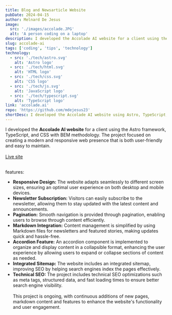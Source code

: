 ```yaml
---
title: Blog and Newsarticle Website
pubDate: 2024-04-15
author: Melnard De Jesus
image:
  src: './images/accolade.JPG'
  alt: 'A person coding on a laptop'
description: I developed the Accolade AI website for a client using the Astro framework, TypeScript, and CSS with BEM methodology, with a focus on technical SEO and creating a modern, responsive, and user-friendly web presence.
slug: accolade-ai
tags: ['coding', 'tips', 'technology']
technology:
  - src: './tech/astro.svg'
    alt: 'Astro logo'
  - src: './tech/html.svg'
    alt: 'HTML logo'
  - src: './tech/css.svg'
    alt: 'CSS logo'
  - src: './tech/js.svg'
    alt: 'JavaScript logo'
  - src: './tech/typescript.svg'
    alt: 'TypeScript logo'
link: 'accolade.ai'
repo: 'https://github.com/mdejesus23'
shortDesc: I developed the Accolade AI website using Astro, TypeScript, and BEM CSS, focusing on a modern, responsive, and user-friendly design that's easy to maintain.
---
```


I developed the **Accolade AI website** for a client using the Astro framework, TypeScript, and CSS with BEM methodology. The project focused on creating a modern and responsive web presence that is both user-friendly and easy to maintain.
<br>
<br>
<a href="https://www.accolade.ai" target="_blank" class="text-lblue">Live site</a>
<br>
<br>

features:

- **<i class="fas fa-mobile-alt text-lblue"></i> Responsive Design:** The website adapts seamlessly to different screen sizes, ensuring an optimal user experience on both desktop and mobile devices.
- **<i class="fas fa-envelope text-lblue"></i> Newsletter Subscription:** Visitors can easily subscribe to the newsletter, allowing them to stay updated with the latest content and announcements.
- **<i class="fas fa-pagination text-lblue"></i> Pagination:** Smooth navigation is provided through pagination, enabling users to browse through content efficiently.
- **<i class="fas fa-file-alt text-lblue"></i> Markdown Integration:** Content management is simplified by using Markdown files for newsletters and featured stories, making updates quick and hassle-free.
- **<i class="fas fa-plus-square text-lblue"></i> Accordion Feature:** An accordion component is implemented to organize and display content in a collapsible format, enhancing the user experience by allowing users to expand or collapse sections of content as needed.
- **<i class="fas fa-sitemap text-lblue"></i> Integrated Sitemap:** The website includes an integrated sitemap, improving SEO by helping search engines index the pages effectively.
- **<i class="fas fa-search text-lblue"></i> Technical SEO:** The project includes technical SEO optimizations such as meta tags, structured data, and fast loading times to ensure better search engine visibility.
  <br>
  <br>
  This project is ongoing, with continuous additions of new pages, markdown content and features to enhance the website's functionality and user engagement.
